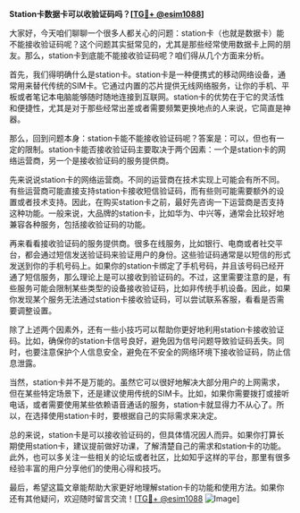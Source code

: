**Station卡数据卡可以收验证码吗？[[TG💪+ @esim1088](https://t.me/s/esim1088)]**

大家好，今天咱们聊聊一个很多人都关心的问题：station卡（也就是数据卡）能不能接收验证码呢？这个问题其实挺常见的，尤其是那些经常使用数据卡上网的朋友。那么，station卡到底能不能接收验证码呢？咱们得从几个方面来分析。

首先，我们得明确什么是station卡。station卡是一种便携式的移动网络设备，通常用来替代传统的SIM卡。它通过内置的芯片提供无线网络服务，让你的手机、平板或者笔记本电脑能够随时随地连接到互联网。station卡的优势在于它的灵活性和便捷性，尤其是对于那些经常出差或者需要频繁更换地点的人来说，它简直是神器。

那么，回到问题本身：station卡能不能接收验证码呢？答案是：可以，但也有一定的限制。station卡能否接收验证码主要取决于两个因素：一个是station卡的网络运营商，另一个是接收验证码的服务提供商。

先来说说station卡的网络运营商。不同的运营商在技术实现上可能会有所不同。有些运营商可能直接支持station卡接收短信验证码，而有些则可能需要额外的设置或者技术支持。因此，在购买station卡之前，最好先咨询一下运营商是否支持这种功能。一般来说，大品牌的station卡，比如华为、中兴等，通常会比较好地兼容各种服务，包括接收验证码的功能。

再来看看接收验证码的服务提供商。很多在线服务，比如银行、电商或者社交平台，都会通过短信发送验证码来验证用户的身份。这些验证码通常是以短信的形式发送到你的手机号码上。如果你的station卡绑定了手机号码，并且该号码已经开通了短信服务，那么理论上是可以接收到验证码的。不过，这里需要注意的是，有些服务可能会限制某些类型的设备接收验证码，比如非传统手机设备。因此，如果你发现某个服务无法通过station卡接收验证码，可以尝试联系客服，看看是否需要调整设置。

除了上述两个因素外，还有一些小技巧可以帮助你更好地利用station卡接收验证码。比如，确保你的station卡信号良好，避免因为信号问题导致验证码丢失。同时，也要注意保护个人信息安全，避免在不安全的网络环境下接收验证码，防止信息泄露。

当然，station卡并不是万能的。虽然它可以很好地解决大部分用户的上网需求，但在某些特定场景下，还是建议使用传统的SIM卡。比如，如果你需要拨打或接听电话，或者需要使用某些依赖语音通话的服务，station卡就显得力不从心了。所以，在选择使用station卡时，要根据自己的实际需求来决定。

总的来说，station卡是可以接收验证码的，但具体情况因人而异。如果你打算长期使用station卡，建议提前做好功课，了解清楚自己的需求和station卡的功能。此外，也可以多关注一些相关的论坛或者社区，比如知乎这样的平台，那里有很多经验丰富的用户分享他们的使用心得和技巧。

最后，希望这篇文章能帮助大家更好地理解station卡的功能和使用方法。如果你还有其他疑问，欢迎随时留言交流！[[TG💪+ @esim1088](https://t.me/s/esim1088) ![Image](https://i.postimg.cc/4NQfJmqS/Snipaste-2025-05-13-00-14-12.png)]